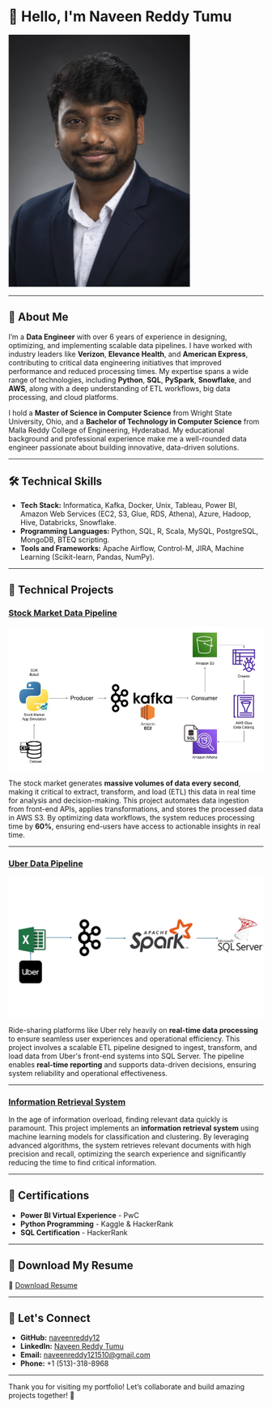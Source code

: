 # 👋 Hello, I'm Naveen Reddy Tumu


![Naveen Reddy Tumu](/images/photo.PNG)

---

## 🌟 About Me

I’m a **Data Engineer** with over 6 years of experience in designing, optimizing, and implementing scalable data pipelines. I have worked with industry leaders like **Verizon**, **Elevance Health**, and **American Express**, contributing to critical data engineering initiatives that improved performance and reduced processing times. My expertise spans a wide range of technologies, including **Python**, **SQL**, **PySpark**, **Snowflake**, and **AWS**, along with a deep understanding of ETL workflows, big data processing, and cloud platforms.  

I hold a **Master of Science in Computer Science** from Wright State University, Ohio, and a **Bachelor of Technology in Computer Science** from Malla Reddy College of Engineering, Hyderabad. My educational background and professional experience make me a well-rounded data engineer passionate about building innovative, data-driven solutions.

---

## 🛠️ Technical Skills

- **Tech Stack:** Informatica, Kafka, Docker, Unix, Tableau, Power BI, Amazon Web Services (EC2, S3, Glue, RDS, Athena), Azure, Hadoop, Hive, Databricks, Snowflake.
- **Programming Languages:** Python, SQL, R, Scala, MySQL, PostgreSQL, MongoDB, BTEQ scripting.
- **Tools and Frameworks:** Apache Airflow, Control-M, JIRA, Machine Learning (Scikit-learn, Pandas, NumPy).

---

## 🔬 Technical Projects

### [Stock Market Data Pipeline](https://github.com/your-github/stock-market-data-pipeline)
![Stock Market Project](images/Architecture.jpg)

The stock market generates **massive volumes of data every second**, making it critical to extract, transform, and load (ETL) this data in real time for analysis and decision-making. This project automates data ingestion from front-end APIs, applies transformations, and stores the processed data in AWS S3. By optimizing data workflows, the system reduces processing time by **60%**, ensuring end-users have access to actionable insights in real time.

---

### [Uber Data Pipeline](https://github.com/your-github/uber-data-pipeline)
![Uber Data Pipeline Project](images/Architecture.PNG)

Ride-sharing platforms like Uber rely heavily on **real-time data processing** to ensure seamless user experiences and operational efficiency. This project involves a scalable ETL pipeline designed to ingest, transform, and load data from Uber's front-end systems into SQL Server. The pipeline enables **real-time reporting** and supports data-driven decisions, ensuring system reliability and operational effectiveness.

---

### [Information Retrieval System](https://github.com/your-github/info-retrieval-system)

In the age of information overload, finding relevant data quickly is paramount. This project implements an **information retrieval system** using machine learning models for classification and clustering. By leveraging advanced algorithms, the system retrieves relevant documents with high precision and recall, optimizing the search experience and significantly reducing the time to find critical information.

---

## 📜 Certifications

- **Power BI Virtual Experience** - PwC  
- **Python Programming** - Kaggle & HackerRank  
- **SQL Certification** - HackerRank  

---

## 📂 Download My Resume

📄 [Download Resume](images/Naveen_Reddy.docx)

---

## 🔗 Let's Connect

- **GitHub:** [naveenreddy12](https://github.com/Naveen1203)  
- **LinkedIn:** [Naveen Reddy Tumu](https://www.linkedin.com/in/naveen-tumu-a4327b1b2/)  
- **Email:** [naveenreddy121510@gmail.com](mailto:naveenreddy121510@gmail.com)  
- **Phone:** +1 (513)-318-8968 

---

Thank you for visiting my portfolio! Let’s collaborate and build amazing projects together! 🚀
